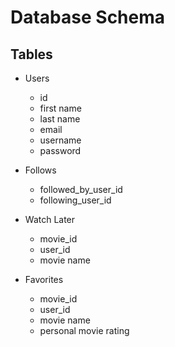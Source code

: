 # Database Schema

## Tables
- Users
    - id
    - first name
    - last name
    - email
    - username
    - password

- Follows
    - followed_by_user_id
    - following_user_id

- Watch Later
    - movie_id
    - user_id
    - movie name

- Favorites
    - movie_id
    - user_id
    - movie name
    - personal movie rating